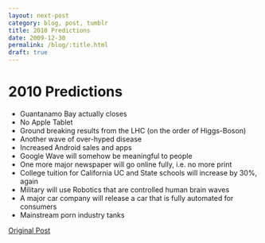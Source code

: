 ```yaml
---
layout: next-post
category: blog, post, tumblr
title: 2010 Predictions
date: 2009-12-30
permalink: /blog/:title.html
draft: true
---
```


# 2010 Predictions

- Guantanamo Bay actually closes
- No Apple Tablet
- Ground breaking results from the LHC (on the order of Higgs-Boson)
- Another wave of over-hyped disease
- Increased Android sales and apps
- Google Wave will somehow be meaningful to people
- One more major newspaper will go online fully, i.e. no more print
- College tuition for California UC and State schools will increase by 30%, again
- Military will use Robotics that are controlled human brain waves
- A major car company will release a car that is fully automated for consumers
- Mainstream porn industry tanks

[Original Post](http://jermspeaks.com/post/307785805/2010-predictions)
